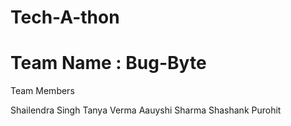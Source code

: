 # Tech-A-thon

# Team Name : Bug-Byte

Team Members

Shailendra Singh
Tanya Verma
Aauyshi Sharma
Shashank Purohit
